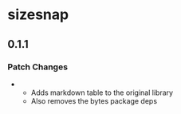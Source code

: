 # sizesnap

## 0.1.1
### Patch Changes

- - Adds markdown table to the original library
  - Also removes the bytes package deps
